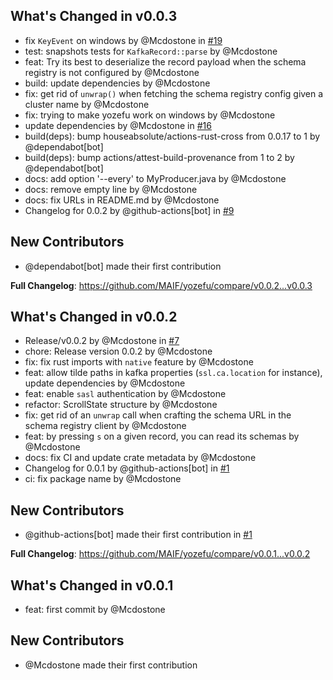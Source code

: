 ## What's Changed in v0.0.3
* fix `KeyEvent` on windows by @Mcdostone in [#19](https://github.com/MAIF/yozefu/pull/19)
* test: snapshots tests for `KafkaRecord::parse` by @Mcdostone
* feat: Try its best to deserialize the record payload when the schema registry is not configured by @Mcdostone
* build: update dependencies by @Mcdostone
* fix: get rid of `unwrap()` when fetching the schema registry config given a cluster name by @Mcdostone
* fix: trying to make yozefu work on windows by @Mcdostone
* update dependencies by @Mcdostone in [#16](https://github.com/MAIF/yozefu/pull/16)
* build(deps): bump houseabsolute/actions-rust-cross from 0.0.17 to 1 by @dependabot[bot]
* build(deps): bump actions/attest-build-provenance from 1 to 2 by @dependabot[bot]
* docs: add option '--every' to MyProducer.java by @Mcdostone
* docs: remove empty line by @Mcdostone
* docs: fix URLs in README.md by @Mcdostone
* Changelog for 0.0.2 by @github-actions[bot] in [#9](https://github.com/MAIF/yozefu/pull/9)

## New Contributors
* @dependabot[bot] made their first contribution

**Full Changelog**: https://github.com/MAIF/yozefu/compare/v0.0.2...v0.0.3

## What's Changed in v0.0.2
* Release/v0.0.2 by @Mcdostone in [#7](https://github.com/MAIF/yozefu/pull/7)
* chore: Release version 0.0.2 by @Mcdostone
* fix: fix rust imports with `native` feature by @Mcdostone
* feat: allow tilde paths in kafka properties (`ssl.ca.location` for instance), update dependencies by @Mcdostone
* feat: enable `sasl` authentication by @Mcdostone
* refactor: ScrollState structure by @Mcdostone
* fix: get rid of an `unwrap` call when crafting the schema URL in the schema registry client by @Mcdostone
* feat: by pressing `s` on a given record, you can read its schemas by @Mcdostone
* docs: fix CI and update crate metadata by @Mcdostone
* Changelog for 0.0.1 by @github-actions[bot] in [#1](https://github.com/MAIF/yozefu/pull/1)
* ci: fix package name by @Mcdostone

## New Contributors
* @github-actions[bot] made their first contribution in [#1](https://github.com/MAIF/yozefu/pull/1)

**Full Changelog**: https://github.com/MAIF/yozefu/compare/v0.0.1...v0.0.2

## What's Changed in v0.0.1
* feat: first commit by @Mcdostone

## New Contributors
* @Mcdostone made their first contribution

<!-- generated by git-cliff -->
